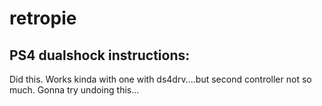 # retropie

## PS4 dualshock instructions:
Did this.  Works kinda with one with ds4drv....but second controller not so much.  Gonna try undoing this...

